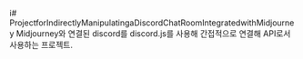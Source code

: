 i# ProjectforIndirectlyManipulatingaDiscordChatRoomIntegratedwithMidjourney
Midjourney와 연결된 discord를 discord.js를 사용해 간접적으로 연결해 API로서 사용하는 프로젝트.
